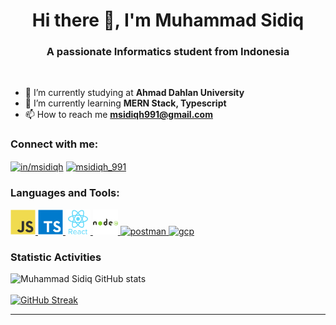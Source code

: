 <h1 align="center">Hi there 👋, I'm Muhammad Sidiq</h1>
<h3 align="center">A passionate Informatics student from Indonesia</h3>

<br>

- 🔭 I’m currently studying at **Ahmad Dahlan University**
- 🌱 I’m currently learning **MERN Stack, Typescript**
- 📫 How to reach me **msidiqh991@gmail.com**

<h3 align="left">Connect with me:</h3>
<p align="left">
<a href="https://linkedin.com/in/in/msidiqh" target="blank"><img align="center" src="https://raw.githubusercontent.com/rahuldkjain/github-profile-readme-generator/master/src/images/icons/Social/linked-in-alt.svg" alt="in/msidiqh" height="30" width="40" /></a>
<a href="https://instagram.com/msidiqh_991" target="blank"><img align="center" src="https://raw.githubusercontent.com/rahuldkjain/github-profile-readme-generator/master/src/images/icons/Social/instagram.svg" alt="msidiqh_991" height="30" width="40" /></a>
</p>

<h3 align="left">Languages and Tools:</h3>
<p align="left">
 <a href="https://developer.mozilla.org/en-US/docs/Web/JavaScript" target="_blank" rel="noreferrer"> <img src="https://raw.githubusercontent.com/devicons/devicon/master/icons/javascript/javascript-original.svg" alt="javascript" width="40" height="40"/> </a> 
 <a href="https://www.typescriptlang.org/" target="_blank" rel="noreferrer"> <img src="https://raw.githubusercontent.com/devicons/devicon/master/icons/typescript/typescript-original.svg" alt="typescript" width="40" height="40"/> </a> 
 <a href="https://reactjs.org/" target="_blank" rel="noreferrer"> <img src="https://raw.githubusercontent.com/devicons/devicon/master/icons/react/react-original-wordmark.svg" alt="react" width="40" height="40"/> </a>
 <a href="https://nodejs.org" target="_blank" rel="noreferrer"> <img src="https://raw.githubusercontent.com/devicons/devicon/master/icons/nodejs/nodejs-original-wordmark.svg" alt="nodejs" width="40" height="40"/> </a>
  <a href="https://postman.com" target="_blank" rel="noreferrer"> <img src="https://www.vectorlogo.zone/logos/getpostman/getpostman-icon.svg" alt="postman" width="40" height="40"/> </a>
 <a href="https://cloud.google.com" target="_blank" rel="noreferrer"> <img src="https://www.vectorlogo.zone/logos/google_cloud/google_cloud-icon.svg" alt="gcp" width="40" height="40"/> </a>
</p>


### Statistic Activities
![Muhammad Sidiq GitHub stats](https://github-readme-stats.vercel.app/api?username=msidiqh991&show_icons=true&theme=algolia)
<br><br>
[![GitHub Streak](https://github-readme-streak-stats.herokuapp.com?user=msidiqh991&theme=algolia&hide_border=true&border_radius=3&date_format=j%20M%5B%20Y%5D)](https://git.io/streak-stats)

<hr/>
